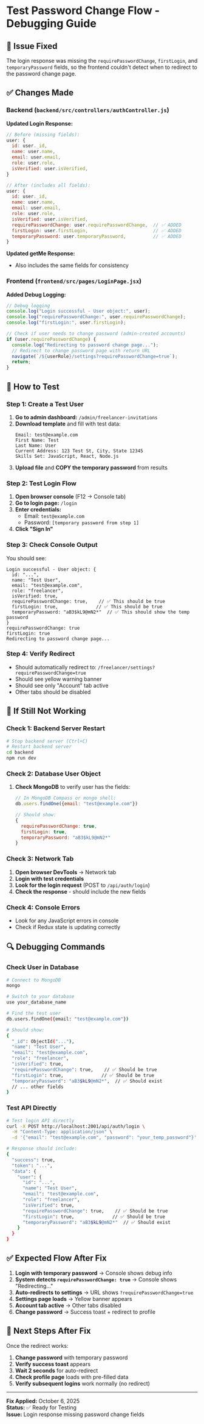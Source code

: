 # Test Password Change Flow - Debugging Guide

## 🔧 **Issue Fixed**

The login response was missing the `requirePasswordChange`, `firstLogin`, and `temporaryPassword` fields, so the frontend couldn't detect when to redirect to the password change page.

## ✅ **Changes Made**

### Backend (`backend/src/controllers/authController.js`)

**Updated Login Response:**

```javascript
// Before (missing fields):
user: {
  id: user._id,
  name: user.name,
  email: user.email,
  role: user.role,
  isVerified: user.isVerified,
}

// After (includes all fields):
user: {
  id: user._id,
  name: user.name,
  email: user.email,
  role: user.role,
  isVerified: user.isVerified,
  requirePasswordChange: user.requirePasswordChange,  // ✅ ADDED
  firstLogin: user.firstLogin,                        // ✅ ADDED
  temporaryPassword: user.temporaryPassword,          // ✅ ADDED
}
```

**Updated getMe Response:**

- Also includes the same fields for consistency

### Frontend (`frontend/src/pages/LoginPage.jsx`)

**Added Debug Logging:**

```javascript
// Debug logging
console.log("Login successful - User object:", user);
console.log("requirePasswordChange:", user.requirePasswordChange);
console.log("firstLogin:", user.firstLogin);

// Check if user needs to change password (admin-created accounts)
if (user.requirePasswordChange) {
  console.log("Redirecting to password change page...");
  // Redirect to change password page with return URL
  navigate(`/${userRole}/settings?requirePasswordChange=true`);
  return;
}
```

## 🧪 **How to Test**

### Step 1: Create a Test User

1. **Go to admin dashboard:** `/admin/freelancer-invitations`
2. **Download template** and fill with test data:
   ```
   Email: test@example.com
   First Name: Test
   Last Name: User
   Current Address: 123 Test St, City, State 12345
   Skills Set: JavaScript, React, Node.js
   ```
3. **Upload file** and **COPY the temporary password** from results

### Step 2: Test Login Flow

1. **Open browser console** (F12 → Console tab)
2. **Go to login page:** `/login`
3. **Enter credentials:**
   - Email: `test@example.com`
   - Password: `[temporary password from step 1]`
4. **Click "Sign In"**

### Step 3: Check Console Output

You should see:

```
Login successful - User object: {
  id: "...",
  name: "Test User",
  email: "test@example.com",
  role: "freelancer",
  isVerified: true,
  requirePasswordChange: true,    // ✅ This should be true
  firstLogin: true,              // ✅ This should be true
  temporaryPassword: "aB3$kL9@mN2*"  // ✅ This should show the temp password
}
requirePasswordChange: true
firstLogin: true
Redirecting to password change page...
```

### Step 4: Verify Redirect

- Should automatically redirect to: `/freelancer/settings?requirePasswordChange=true`
- Should see yellow warning banner
- Should see only "Account" tab active
- Other tabs should be disabled

## 🐛 **If Still Not Working**

### Check 1: Backend Server Restart

```bash
# Stop backend server (Ctrl+C)
# Restart backend server
cd backend
npm run dev
```

### Check 2: Database User Object

1. **Check MongoDB** to verify user has the fields:

   ```javascript
   // In MongoDB Compass or mongo shell:
   db.users.findOne({email: "test@example.com"})

   // Should show:
   {
     requirePasswordChange: true,
     firstLogin: true,
     temporaryPassword: "aB3$kL9@mN2*"
   }
   ```

### Check 3: Network Tab

1. **Open browser DevTools** → Network tab
2. **Login with test credentials**
3. **Look for the login request** (POST to `/api/auth/login`)
4. **Check the response** - should include the new fields

### Check 4: Console Errors

- Look for any JavaScript errors in console
- Check if Redux state is updating correctly

## 🔍 **Debugging Commands**

### Check User in Database

```bash
# Connect to MongoDB
mongo

# Switch to your database
use your_database_name

# Find the test user
db.users.findOne({email: "test@example.com"})

# Should show:
{
  "_id": ObjectId("..."),
  "name": "Test User",
  "email": "test@example.com",
  "role": "freelancer",
  "isVerified": true,
  "requirePasswordChange": true,    // ✅ Should be true
  "firstLogin": true,              // ✅ Should be true
  "temporaryPassword": "aB3$kL9@mN2*",  // ✅ Should exist
  // ... other fields
}
```

### Test API Directly

```bash
# Test login API directly
curl -X POST http://localhost:2001/api/auth/login \
  -H "Content-Type: application/json" \
  -d '{"email": "test@example.com", "password": "your_temp_password"}'

# Response should include:
{
  "success": true,
  "token": "...",
  "data": {
    "user": {
      "id": "...",
      "name": "Test User",
      "email": "test@example.com",
      "role": "freelancer",
      "isVerified": true,
      "requirePasswordChange": true,    // ✅ Should be true
      "firstLogin": true,              // ✅ Should be true
      "temporaryPassword": "aB3$kL9@mN2*"  // ✅ Should exist
    }
  }
}
```

## ✅ **Expected Flow After Fix**

1. **Login with temporary password** → Console shows debug info
2. **System detects `requirePasswordChange: true`** → Console shows "Redirecting..."
3. **Auto-redirects to settings** → URL shows `?requirePasswordChange=true`
4. **Settings page loads** → Yellow banner appears
5. **Account tab active** → Other tabs disabled
6. **Change password** → Success toast + redirect to profile

## 🚀 **Next Steps After Fix**

Once the redirect works:

1. **Change password** with temporary password
2. **Verify success toast** appears
3. **Wait 2 seconds** for auto-redirect
4. **Check profile page** loads with pre-filled data
5. **Verify subsequent logins** work normally (no redirect)

---

**Fix Applied:** October 6, 2025  
**Status:** ✅ Ready for Testing  
**Issue:** Login response missing password change fields




